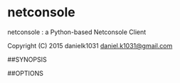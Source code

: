 netconsole
==========
netconsole : a Python-based Netconsole Client

Copyright (C) 2015 danielk1031 <daniel.k1031@gmail.com>

##SYNOPSIS

##OPTIONS
